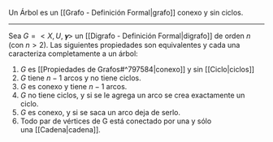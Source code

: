 Un Árbol es un [[Grafo - Definición Formal|grafo]] conexo y sin ciclos.
***
Sea $G = <X,U,𝛄>$ un [[Digrafo - Definición Formal|digrafo]] de orden $n$ (con $n > 2$). Las siguientes propiedades son equivalentes y cada una caracteriza completamente a un árbol:  
1) $G$ es [[Propiedades de Grafos#^797584|conexo]] y sin [[Ciclo|ciclos]]  
2) $G$ tiene $n - 1$ arcos y no tiene ciclos.  
3) $G$ es conexo y tiene $n-1$ arcos.  
4) $G$ no tiene ciclos, y si se le agrega un arco se crea exactamente un ciclo.  
5) $G$ es conexo, y si se saca un arco deja de serlo.  
6) Todo par de vértices de G está conectado por una y sólo una [[Cadena|cadena]].